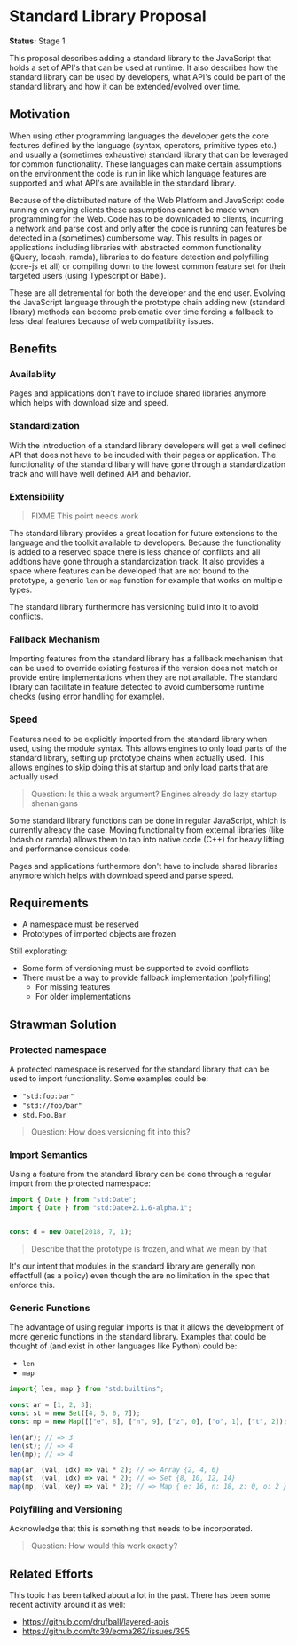 # Standard Library Proposal

**Status:** Stage 1

This proposal describes adding a standard library to the JavaScript that holds a set of API's that can be used at runtime. It also describes how the standard library can be used by developers, what API's could be part of the standard library and how it can be extended/evolved over time.

## Motivation

When using other programming languages the developer gets the core features defined by the language (syntax, operators, primitive types etc.) and usually a (sometimes exhaustive) standard library that can be leveraged for common functionality. These languages can make certain assumptions on the environment the code is run in like which language features are supported and what API's are available in the standard library.

Because of the distributed nature of the Web Platform and JavaScript code running on varying clients these assumptions cannot be made when programming for the Web. Code has to be downloaded to clients, incurring a network and parse cost and only after the code is running can features be detected in a (sometimes) cumbersome way. This results in pages or applications including libraries with abstracted common functionality (jQuery, lodash, ramda), libraries to do feature detection and polyfilling (core-js et all) or compiling down to the lowest common feature set for their targeted users (using Typescript or Babel).

These are all detremental for both the developer and the end user. Evolving the JavaScript language through the prototype chain adding new (standard library) methods can become problematic over time forcing a fallback to less ideal features because of web compatibility issues.

## Benefits

### **Availablity**

Pages and applications don't have to include shared libraries anymore which helps with download size and speed.

### **Standardization**

With the introduction of a standard library developers will get a well defined API that does not have to be incuded with their pages or application. The functionality of the standard libary will have gone through a standardization track and will have well defined API and behavior.

### **Extensibility**

> FIXME This point needs work

The standard library provides a great location for future extensions to the language and the toolkit available to developers. Because the functionality is added to a reserved space there is less chance of conflicts and all addtions have gone through a standardization track. It also provides a space where features can be developed that are not bound to the prototype, a generic `len` or `map` function for example that works on multiple types.

The standard library furthermore has versioning build into it to avoid conflicts.

### **Fallback Mechanism**

Importing features from the standard library has a fallback mechanism that can be used to override existing features if the version does not match or provide entire implementations when they are not available. The standard library can facilitate in feature detected to avoid cumbersome runtime checks (using error handling for example).

### **Speed**

Features need to be explicitly imported from the standard library when used, using the module syntax. This allows engines to only load parts of the standard library, setting up prototype chains when actually used. This allows engines to skip doing this at startup and only load parts that are actually used.

> Question: Is this a weak argument? Engines already do lazy startup shenanigans

Some standard library functions can be done in regular JavaScript, which is currently already the case. Moving functionality from external libraries (like lodash or ramda) allows them to tap into native code (C++) for heavy lifting and performance consious code.

Pages and applications furthermore don't have to include shared libraries anymore which helps with download speed and parse speed.

## Requirements

- A namespace must be reserved
- Prototypes of imported objects are frozen

Still explorating:

- Some form of versioning must be supported to avoid conflicts
- There must be a way to provide fallback implementation (polyfilling)
  - For missing features
  - For older implementations

## Strawman Solution

### Protected namespace

A protected namespace is reserved for the standard library that can be used to import functionality. Some examples could be:

- `"std:foo:bar"`
- `"std://foo/bar"`
- `std.Foo.Bar`

> Question: How does versioning fit into this?

### Import Semantics

Using a feature from the standard library can be done through a regular import from the protected namespace:

```js
import { Date } from "std:Date";
import { Date } from "std:Date+2.1.6-alpha.1";


const d = new Date(2018, 7, 1);
```

> Describe that the prototype is frozen, and what we mean by that

It's our intent that modules in the standard library are generally non effectfull (as a policy) even though the are no limitation in the spec that enforce this.

### Generic Functions

The advantage of using regular imports is that it allows the development of more generic functions in the standard library. Examples that could be thought of (and exist in other languages like Python) could be:

- `len`
- `map`

```js
import{ len, map } from "std:builtins";

const ar = [1, 2, 3];
const st = new Set([4, 5, 6, 7]);
const mp = new Map([["e", 8], ["n", 9], ["z", 0], ["o", 1], ["t", 2]);

len(ar); // => 3
len(st); // => 4
len(mp); // => 4

map(ar, (val, idx) => val * 2); // => Array {2, 4, 6}
map(st, (val, idx) => val * 2); // => Set {8, 10, 12, 14}
map(mp, (val, key) => val * 2); // => Map { e: 16, n: 18, z: 0, o: 2 }
```

### Polyfilling and Versioning

Acknowledge that this is something that needs to be incorporated.

> Question: How would this work exactly?

## Related Efforts

This topic has been talked about a lot in the past. There has been some recent activity around it as well:

- <https://github.com/drufball/layered-apis>
- <https://github.com/tc39/ecma262/issues/395>

 
